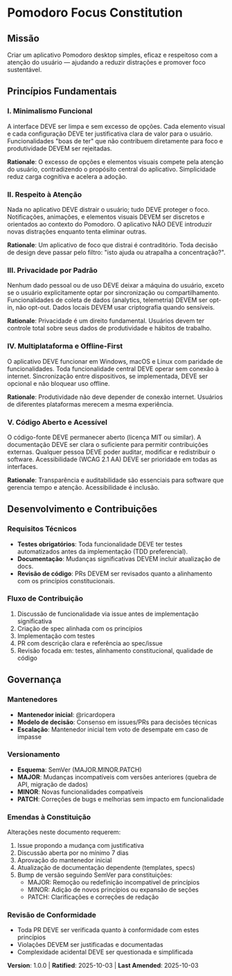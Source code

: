 <!--
Sync Impact Report:
- Version change: Initial → 1.0.0
- Modified principles: N/A (initial creation)
- Added sections: All core principles (5), Desenvolvimento e Contribuições, Governança
- Removed sections: N/A
- Templates requiring updates:
  ✅ plan-template.md (reviewed - compatible)
  ✅ spec-template.md (reviewed - compatible)
  ✅ tasks-template.md (reviewed - compatible)
- Follow-up TODOs: None
-->

# Pomodoro Focus Constitution

## Missão

Criar um aplicativo Pomodoro desktop simples, eficaz e respeitoso com a atenção do
usuário — ajudando a reduzir distrações e promover foco sustentável.

## Princípios Fundamentais

### I. Minimalismo Funcional

A interface DEVE ser limpa e sem excesso de opções. Cada elemento visual e cada
configuração DEVE ter justificativa clara de valor para o usuário. Funcionalidades
"boas de ter" que não contribuem diretamente para foco e produtividade DEVEM ser
rejeitadas.

**Rationale**: O excesso de opções e elementos visuais compete pela atenção do
usuário, contradizendo o propósito central do aplicativo. Simplicidade reduz
carga cognitiva e acelera a adoção.

### II. Respeito à Atenção

Nada no aplicativo DEVE distrair o usuário; tudo DEVE proteger o foco. Notificações,
animações, e elementos visuais DEVEM ser discretos e orientados ao contexto do
Pomodoro. O aplicativo NÃO DEVE introduzir novas distrações enquanto tenta
eliminar outras.

**Rationale**: Um aplicativo de foco que distrai é contraditório. Toda decisão de
design deve passar pelo filtro: "isto ajuda ou atrapalha a concentração?".

### III. Privacidade por Padrão

Nenhum dado pessoal ou de uso DEVE deixar a máquina do usuário, exceto se o usuário
explicitamente optar por sincronização ou compartilhamento. Funcionalidades de
coleta de dados (analytics, telemetria) DEVEM ser opt-in, não opt-out. Dados
locais DEVEM usar criptografia quando sensíveis.

**Rationale**: Privacidade é um direito fundamental. Usuários devem ter controle
total sobre seus dados de produtividade e hábitos de trabalho.

### IV. Multiplataforma e Offline-First

O aplicativo DEVE funcionar em Windows, macOS e Linux com paridade de
funcionalidades. Toda funcionalidade central DEVE operar sem conexão à internet.
Sincronização entre dispositivos, se implementada, DEVE ser opcional e não
bloquear uso offline.

**Rationale**: Produtividade não deve depender de conexão internet. Usuários de
diferentes plataformas merecem a mesma experiência.

### V. Código Aberto e Acessível

O código-fonte DEVE permanecer aberto (licença MIT ou similar). A documentação
DEVE ser clara o suficiente para permitir contribuições externas. Qualquer pessoa
DEVE poder auditar, modificar e redistribuir o software. Acessibilidade (WCAG 2.1 AA)
DEVE ser prioridade em todas as interfaces.

**Rationale**: Transparência e auditabilidade são essenciais para software que
gerencia tempo e atenção. Acessibilidade é inclusão.

## Desenvolvimento e Contribuições

### Requisitos Técnicos

- **Testes obrigatórios**: Toda funcionalidade DEVE ter testes automatizados antes
  da implementação (TDD preferencial).
- **Documentação**: Mudanças significativas DEVEM incluir atualização de docs.
- **Revisão de código**: PRs DEVEM ser revisados quanto a alinhamento com os
  princípios constitucionais.

### Fluxo de Contribuição

1. Discussão de funcionalidade via issue antes de implementação significativa
2. Criação de spec alinhada com os princípios
3. Implementação com testes
4. PR com descrição clara e referência ao spec/issue
5. Revisão focada em: testes, alinhamento constitucional, qualidade de código

## Governança

### Mantenedores

- **Mantenedor inicial**: @ricardopera
- **Modelo de decisão**: Consenso em issues/PRs para decisões técnicas
- **Escalação**: Mantenedor inicial tem voto de desempate em caso de impasse

### Versionamento

- **Esquema**: SemVer (MAJOR.MINOR.PATCH)
- **MAJOR**: Mudanças incompatíveis com versões anteriores (quebra de API, migração de dados)
- **MINOR**: Novas funcionalidades compatíveis
- **PATCH**: Correções de bugs e melhorias sem impacto em funcionalidade

### Emendas à Constituição

Alterações neste documento requerem:

1. Issue propondo a mudança com justificativa
2. Discussão aberta por no mínimo 7 dias
3. Aprovação do mantenedor inicial
4. Atualização de documentação dependente (templates, specs)
5. Bump de versão seguindo SemVer para constituições:
   - MAJOR: Remoção ou redefinição incompatível de princípios
   - MINOR: Adição de novos princípios ou expansão de seções
   - PATCH: Clarificações e correções de redação

### Revisão de Conformidade

- Toda PR DEVE ser verificada quanto à conformidade com estes princípios
- Violações DEVEM ser justificadas e documentadas
- Complexidade acidental DEVE ser questionada e simplificada

**Version**: 1.0.0 | **Ratified**: 2025-10-03 | **Last Amended**: 2025-10-03
